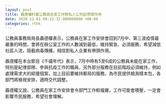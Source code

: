 ```yaml
---
layout: post
title: 聶德權料冀公務員在家工作對私人公司起帶頭作用
date: 2020-12-01 09:23:32.000000000 +08:00
categories: rthk
---
```


公務員事務局局長聶德權表示，公務員在家工作安排會回到7月中、第三波疫情最嚴重的時間，會將在辦公室工作的人數減到最低，維持緊急、必須服務，希望減低社區人流，阻截病毒傳播，相信對私人企業有帶頭作用。

聶德權在本台節目《千禧年代》表示，7月中時有5至6成的公務員未能在家工作，特別是紀律部隊、參與抗疫工作的職員，另外部分服務在目前階段必須維持，例如處理需求大的綜援個案，加上目前要維持郵局的服務，為市民提供檢測樣本包，各部門將檢視安排，適時交代調整。

聶德權又說，公務員在家工作安排會令部門工作較複雜，工作可能會積壓，一定會影響市民服務，希望社會理解。
